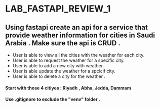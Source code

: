 # LAB_FASTAPI_REVIEW_1

## Using fastapi create an api for a service that provide weather information for cities in Saudi Arabia . Make sure the api is CRUD . 

- User is able to view all the cities with the weather for each city.
- User is able to request the weather for a specific city.
- User is able to add a new city with weather.
- User is able update the weather for a spcicif city.
- User is able to delete a city for the weather . 


#### Start with those 4 citiyes : Riyadh , Abha, Jedda, Dammam

#### Use .gitignore to exclude the "venv" folder . 
